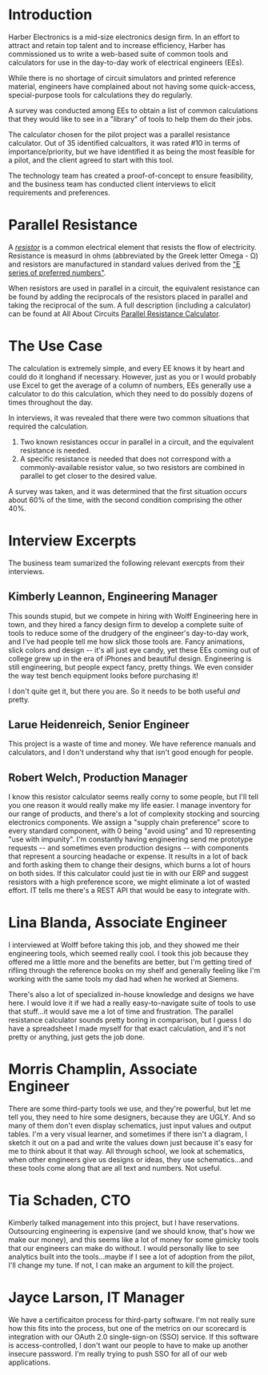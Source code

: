 # Introduction

Harber Electronics is a mid-size electronics design firm.  In an effort to attract and retain top talent and to increase efficiency, Harber has commissioned us to write a web-based suite of common tools and calculators for use in the day-to-day work of electrical engineers (EEs).

While there is no shortage of circuit simulators and printed reference material, engineers have complained about not having some quick-access, special-purpose tools for calculations they do regularly.

A survey was conducted among EEs to obtain a list of common calculations that they would like to see in a "library" of tools to help them do their jobs.

The calculator chosen for the pilot project was a parallel resistance calculator.  Out of 35 identified calcualtors, it was rated #10 in terms of importance/priority, but we have identified it as being the most feasible for a pilot, and the client agreed to start with this tool.

The technology team has created a proof-of-concept to ensure feasibility, and the business team has conducted client interviews to elicit requirements and preferences.

# Parallel Resistance

A [_resistor_](https://en.wikipedia.org/wiki/Resistor) is a common electrical element that resists the flow of electricity.  Resistance is measurd in ohms (abbreviated by the Greek letter Omega - Ω) and resistors are manufactured in standard values derived from the ["E series of preferred numbers"](https://en.wikipedia.org/wiki/E_series_of_preferred_numbers).

When resistors are used in parallel in a circuit, the equivalent resistance can be found by adding the reciprocals of the resistors placed in parallel and taking the reciprocal of the sum.  A full description (including a calculator) can be found at All About Circuits [Parallel Resistance Calculator](https://www.allaboutcircuits.com/tools/parallel-resistance-calculator/).

# The Use Case

The calculation is extremely simple, and every EE knows it by heart and could do it longhand if necessary.  However, just as you or I would probably use Excel to get the average of a column of numbers, EEs generally use a calculator to do this calculation, which they need to do possibly dozens of times throughout the day.

In interviews, it was revealed that there were two common situations that required the calculation.

1. Two known resistances occur in parallel in a circuit, and the equivalent resistance is needed.
2. A specific resistance is needed that does not correspond with a commonly-available resistor value, so two resistors are combined in parallel to get closer to the desired value.

A survey was taken, and it was determined that the first situation occurs about 60% of the time, with the second condition comprising the other 40%.

# Interview Excerpts

The business team sumarized the following relevant exercpts from their interviews.

## Kimberly Leannon, Engineering Manager

This sounds stupid, but we compete in hiring with Wolff Engineering here in town, and they hired a fancy design firm to develop a complete suite of tools to reduce some of the drudgery of the engineer's day-to-day work, and I've had people tell me how slick those tools are.  Fancy animations, slick colors and design -- it's all just eye candy, yet these EEs coming out of college grew up in the era of iPhones and beautiful design.  Engineering is still engineering, but people expect fancy, pretty things.  We even consider the way test bench equipment looks before purchasing it!

I don't quite get it, but there you are.  So it needs to be both useful _and_ pretty.

## Larue Heidenreich, Senior Engineer

This project is a waste of time and money.  We have reference manuals and calculators, and I don't understand why that isn't good enough for people.

## Robert Welch, Production Manager

I know this resistor calculator seems really corny to some people, but I'll tell you one reason it would really make my life easier.  I manage inventory for our range of products, and there's a lot of complexity stocking and sourcing electronics components.  We assign a "supply chain preference" score to every standard component, with 0 being "avoid using" and 10 representing "use with impunity".  I'm constantly having engineering send me prototype requests -- and sometimes even production designs -- with components that represent a sourcing headache or expense.  It results in a lot of back and forth asking them to change their designs, which burns a lot of hours on both sides.  If this calculator could just tie in with our ERP and suggest resistors with a high preference score, we might eliminate a lot of wasted effort.  IT tells me there's a REST API that would be easy to integrate with.

# Lina Blanda, Associate Engineer

I interviewed at Wolff before taking this job, and they showed me their engineering tools, which seemed really cool.  I took this job because they offered me a little more and the benefits are better, but I'm getting tired of rifling through the reference books on my shelf and generally feeling like I'm working with the same tools my dad had when he worked at Siemens.

There's also a lot of specialized in-house knowledge and designs we have here.  I would love it if we had a really easy-to-navigate suite of tools to use that stuff...it would save me a lot of time and frustration.  The parallel resistance calculator sounds pretty boring in comparison, but I guess I do have a spreadsheet I made myself for that exact calculation, and it's not pretty or anything, just gets the job done.

# Morris Champlin, Associate Engineer

There are some third-party tools we use, and they're powerful, but let me tell you, they need to hire some designers, because they are UGLY.  And so many of them don't even display schematics, just input values and output tables.  I'm a very visual learner, and sometimes if there isn't a diagram, I sketch it out on a pad and write the values down just because it's easy for me to think about it that way.  All through school, we look at schematics, when other engineers give us designs or ideas, they use schematics...and these tools come along that are all text and numbers.  Not useful.

# Tia Schaden, CTO

Kimberly talked management into this project, but I have reservations.  Outsourcing engineering is expensive (and we should know, that's how we make our money), and this seems like a lot of money for some gimicky tools that our engineers can make do without.  I would personally like to see analytics built into the tools...maybe if I see a lot of adoption from the pilot, I'll change my tune.  If not, I can make an argument to kill the project.

# Jayce Larson, IT Manager

We have a certificaiton process for third-party software.  I'm not really sure how this fits into the process, but one of the metrics on our scorecard is integration with our OAuth 2.0 single-sign-on (SSO) service.  If this software is access-controlled, I don't want our people to have to make up another insecure password.  I'm really trying to push SSO for all of our web applications.


